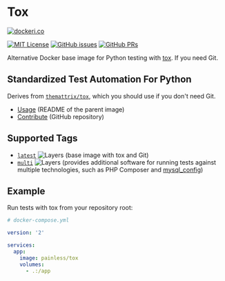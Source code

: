 Tox
===

[![dockeri.co](http://dockeri.co/image/painless/tox)](https://hub.docker.com/r/painless/tox/)

[![MIT License](https://img.shields.io/github/license/painless-software/docker-tox.svg)](https://github.com/painless-software/docker-tox/blob/master/LICENSE
) [![GitHub issues](https://img.shields.io/github/issues-raw/painless-software/docker-tox.svg)](https://github.com/painless-software/docker-tox/issues
) [![GitHub PRs](https://img.shields.io/github/issues-pr-raw/painless-software/docker-tox.svg)](https://github.com/painless-software/docker-tox/pulls)

Alternative Docker base image for Python testing with [tox](https://tox.readthedocs.io/en/latest/). If you need Git.

Standardized Test Automation For Python
---------------------------------------

Derives from [`themattrix/tox`](https://hub.docker.com/r/themattrix/tox/), which you should use if you don't need Git.

- [Usage](https://github.com/themattrix/docker-tox#usage) (README of the parent image)
- [Contribute](https://github.com/painless-software/docker-tox/) (GitHub repository)

Supported Tags
--------------

- [`latest`](https://github.com/painless-software/docker-tox/blob/master/Dockerfile#L7-L8) ![Layers](
  https://images.microbadger.com/badges/image/painess/tox:latest.svg) (base image with tox and Git)
- [`multi`](https://github.com/painless-software/docker-tox/blob/master/multi/Dockerfile#L15-L17) ![Layers](
  https://images.microbadger.com/badges/image/painess/tox:multi.svg) (provides additional software for running tests against multiple technologies, such as PHP Composer and [mysql_config](
  https://stackoverflow.com/questions/5178292/pip-install-mysql-python-fails-with-environmenterror-mysql-config-not-found))

Example
-------

Run tests with tox from your repository root:

``` yaml
# docker-compose.yml

version: '2'

services:
  app:
    image: painless/tox
    volumes:
      - .:/app
```
